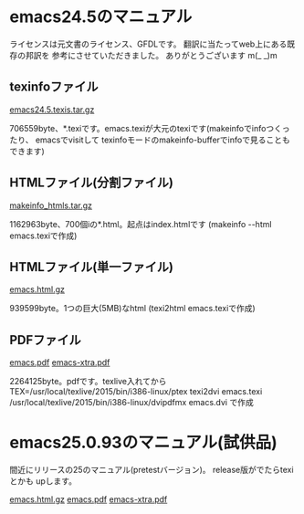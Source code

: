 # emacs24.5のマニュアル
ライセンスは元文書のライセンス、GFDLです。 翻訳に当たってweb上にある既存の邦訳を
参考にさせていただきました。 ありがとうございます m(_ _)m

## texinfoファイル
[emacs24.5.texis.tar.gz](http://ayatakesi.html.xdomain.jp/emacs/24.5/emacs24.5.texis.tar.gz)

706559byte、*.texiです。emacs.texiが大元のtexiです(makeinfoでinfoつくったり、
emacsでvisitして texinfoモードのmakeinfo-bufferでinfoで見ることもできます)

## HTMLファイル(分割ファイル)
[makeinfo_htmls.tar.gz](http://ayatakesi.html.xdomain.jp/emacs/24.5/makeinfo_htmls.tar.gz)

1162963byte、700個iの*.html。起点はindex.htmlです
(makeinfo --html emacs.texiで作成)

## HTMLファイル(単一ファイル)
[emacs.html.gz](http://ayatakesi.html.xdomain.jp/emacs/24.5/emacs.html.gz)

939599byte。1つの巨大(5MB)なhtml
(texi2html emacs.texiで作成)

## PDFファイル
[emacs.pdf](http://ayatakesi.html.xdomain.jp/emacs/24.5/emacs.pdf)
[emacs-xtra.pdf](http://ayatakesi.html.xdomain.jp/emacs/25.0.93/emacs-xtra.pdf)

2264125byte。pdfです。texlive入れてから
TEX=/usr/local/texlive/2015/bin/i386-linux/ptex texi2dvi emacs.texi
/usr/local/texlive/2015/bin/i386-linux/dvipdfmx emacs.dvi
で作成

# emacs25.0.93のマニュアル(試供品)

間近にリリースの25のマニュアル(pretestバージョン)。 release版がでたらtexiとかも
upします。

[emacs.html.gz](http://ayatakesi.html.xdomain.jp/emacs/25.0.93/emacs.html.gz)
[emacs.pdf](http://ayatakesi.html.xdomain.jp/emacs/25.0.93/emacs.pdf)
[emacs-xtra.pdf](http://ayatakesi.html.xdomain.jp/emacs/25.0.93/emacs-xtra.pdf)

